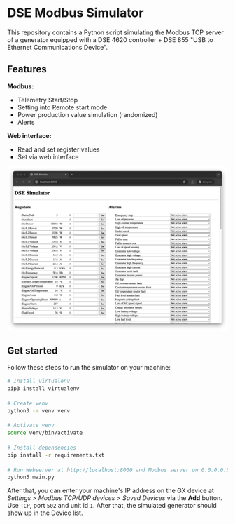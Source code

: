# DSE Modbus Simulator

This repository contains a Python script simulating the Modbus TCP server of a generator equipped with a DSE 4620 controller + DSE 855 "USB to Ethernet Communications Device".

## Features

**Modbus:**
* Telemetry Start/Stop
* Setting into Remote start mode
* Power production value simulation (randomized)
* Alerts

**Web interface:**
* Read and set register values
* Set via web interface

![DSE Modbus Simulator Web Interface](./.github/webinterface.png)

## Get started

Follow these steps to run the simulator on your machine:

```sh
# Install virtualenv
pip3 install virtualenv

# Create venv
python3 -m venv venv

# Activate venv
source venv/bin/activate

# Install dependencies
pip install -r requirements.txt

# Run Webserver at http://localhost:8000 and Modbus server on 0.0.0.0:502
python3 main.py
```

After that, you can enter your machine's IP address on the GX device at *Settings* > *Modbus TCP/UDP devices* > *Saved Devices* via the **Add** button. Use `TCP`, port `502` and unit id `1`. After that, the simulated generator should show up in the Device list.